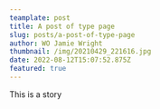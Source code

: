 ```yaml
---
teamplate: post
title: A post of type page
slug: posts/a-post-of-type-page
author: WO Jamie Wright
thumbnail: /img/20210429_221616.jpg
date: 2022-08-12T15:07:52.875Z
featured: true
---
```

This is a story